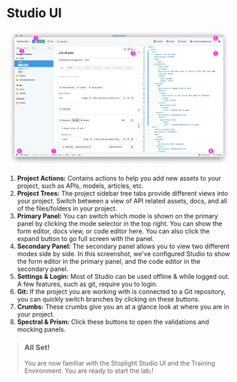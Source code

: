 # Studio UI

![UI](../../assets/images/ui.png)

1. **Project Actions:** Contains actions to help you add new assets to your project, such as APIs, models, articles, etc.
2. **Project Trees:** The project sidebar tree tabs provide different views into your project. Switch between a view of API related assets, docs, and all of the files/folders in your project.
3. **Primary Panel:** You can switch which mode is shown on the primary panel by clicking the mode selector in the top right. You can show the form editor, docs view, or code editor here. You can also click the expand button to go full screen with the panel.
4. **Secondary Panel:** The secondary panel allows you to view two different modes side by side. In this screenshot, we've configured Studio to show the form editor in the primary panel, and the code editor in the secondary panel.
5. **Settings & Login:** Most of Studio can be used offline & while logged out. A few features, such as git, require you to login.
6. **Git:** If the project you are working with is connected to a Git repository, you can quickly switch branches by clicking on these buttons.
7. **Crumbs:** These crumbs give you an at a glance look at where you are in your project.
8. **Spectral & Prism:** Click these buttons to open the validations and mocking panels.

<!-- theme: success -->

> ### All Set!
>
> You are now familiar with the Stoplight Studio UI and the Training Environment. You are ready to start the lab.!